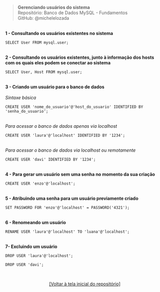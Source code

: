 > **Gerenciando usuários do sistema**  
> Repositório: Banco de Dados MySQL - Fundamentos  
> GitHub: @michelelozada
&nbsp;
     
&nbsp;  
**1 - Consultando os usuários existentes no sistema**
```mysql
SELECT User FROM mysql.user;
```
&nbsp;  
**2 - Consultando os usuários existentes, junto à informação dos hosts com os quais eles podem se conectar ao sistema**
```mysql
SELECT User, Host FROM mysql.user;
```
&nbsp;  
**3 - Criando um usuário para o banco de dados**  
&nbsp;  
*Sintaxe básica*
```mysql
CREATE USER 'nome_do_usuario'@'host_do_usuario' IDENTIFIED BY 'senha_do_usuario';
```
&nbsp;  
*Para acessar o banco de dados apenas via localhost*
```mysql
CREATE USER 'laura'@'localhost' IDENTIFIED BY '1234';
```
&nbsp;  
*Para acessar o banco de dados via localhost ou remotamente* 
```mysql
CREATE USER 'davi' IDENTIFIED BY '1234';
```
&nbsp;  
**4 - Para gerar um usuário sem uma senha no momento da sua criação**
```mysql
CREATE USER 'enzo'@'localhost';
```
&nbsp;  
**5 - Atribuindo uma senha para um usuário previamente criado**
```mysql
SET PASSWORD FOR 'enzo'@'localhost' = PASSWORD('4321');
```
&nbsp;  
**6 - Renomeando um usuário**
```mysql
RENAME USER 'laura'@'localhost' TO 'luana'@'localhost'; 
```
&nbsp;  
**7- Excluindo um usuário**
```mysql
DROP USER 'laura'@'localhost';
```
```mysql
DROP USER 'davi';
```

&nbsp;

<div align="center">
<a href="https://github.com/michelelozada/MySQL-Study-Notes">[Voltar à tela inicial do repositório]</a>
</div>
